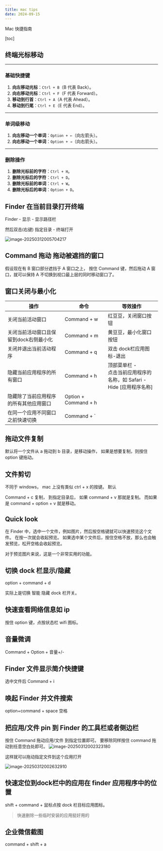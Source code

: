 ```yaml
---
title: mac tips
date: 2024-09-15
---
```




Mac 快捷指南

[toc]

## 终端光标移动

---

### 基础快捷键
1. **向左移动光标**：`Ctrl + B`（B 代表 Back）。
2. **向右移动光标**：`Ctrl + F`（F 代表 Forward）。
3. **移动到行首**：`Ctrl + A`（A 代表 Ahead）。
4. **移动到行尾**：`Ctrl + E`（E 代表 End）。

---

### 单词级移动
1. **向左移动一个单词**：`Option + ←`（向左箭头）。
2. **向右移动一个单词**：`Option + →`（向右箭头）。

---

### 删除操作
1. **删除光标前的字符**：`Ctrl + H`。
2. **删除光标后的字符**：`Ctrl + D`。
3. **删除光标前的单词**：`Ctrl + W`。
4. **删除光标后的单词**：`Option + D`。



## Finder 在当前目录打开终端

Finder - 显示 - 显示路径栏

然后双击(右键) 指定目录 - 终端打开

![image-20250312005704217](/Users/joi-com/Desktop/studyspace/blog_11ty/posts/Cheat_Sheet/2024-09-15-mac_tips/assets/image-20250312005704217.png)



## Command 拖动 拖动被遮挡的窗口

假设现在有 B 窗口部分遮挡于 A 窗口之上， 按住 Command 键，然后拖动 A 窗口，就可以保持 A 不切换到视口最上层的同时移动窗口了。



## 窗口关闭与最小化

| 操作                                   | 命令                 | 等效操作                                                     |
| -------------------------------------- | -------------------- | ------------------------------------------------------------ |
| 关闭当前活动窗口                       | Command + w          | 红豆豆，关闭窗口按钮                                         |
| 关闭当前活动窗口且保留到dock右侧最小化 | Command + m          | 黄豆豆，最小化窗口按钮                                       |
| 关闭并退出当前活动程序                 | Command + q          | 双击 dock栏应用图标-退出                                     |
| 隐藏当前应用程序的所有窗口             | Command + h          | 顶部菜单栏 - <br />点击当前应用程序的名称，如 Safari - <br />Hide [应用程序名称] |
| 隐藏除了当前应用程序的所有其他应用窗口 | Option + Command + h |                                                              |
| 在同一个应用不同窗口之前快速切换       | Command + `          |                                                              |



## 拖动文件复制

默认将一个文件从 a 拖动到 b 目录，是移动操作， 如果是想要复制，则按住 option 键拖动。



## 文件剪切

不同于 windows， mac 上没有类似  ctrl + x 的按键。  默认 

Command + c 复制， 到指定目录后， 如果 command + v 那就是复制。 而如果 是 command + option + v 就是移动。 



## Quick look

在 Finder 中，选中一个文件，例如图片，然后按空格键就可以快速预览这个文件。 在按一次就会收起预览。 
如果选中某个文件后，按住空格不放，那么也会触发预览，松开空格会收起预览。 

对于预览图片来说，这是一个非常实用的功能。



## 切换 dock 栏显示/隐藏

option + command + d

实际上是切换 智能 隐藏 dock 栏开关。



## 快速查看网络信息如 ip

按住 option 键，点按状态栏 wifi 图标。



## 音量微调

Command + Option + 音量+/-



## Finder 文件显示简介快捷键

选中文件后 Command + i



## 唤起 Finder 并文件搜索

option+command + space 空格



## 把应用/文件 pin 到 Finder 的工具栏或者侧边栏

按住 Command 拖动应用/文件 到指定位置即可。  要移除同样按住 command 拖动到任意空白处即可。 ![image-20250312002323180](/Users/joi-com/Desktop/studyspace/blog_11ty/posts/Cheat_Sheet/2024-09-15-mac_tips/assets/image-20250312002323180.png)

这样就可以拖动指定文件到这个应用打开

![image-20250312002632910](/Users/joi-com/Desktop/studyspace/blog_11ty/posts/Cheat_Sheet/2024-09-15-mac_tips/assets/image-20250312002632910.png)



## 快速定位到dock栏中的应用在 finder 应用程序中的位置

shift + command + 鼠标点按 dock 栏目标应用图标。 

> 快速删除一些临时安装的应用挺好用的



## 企业微信截图

command + shift + a
